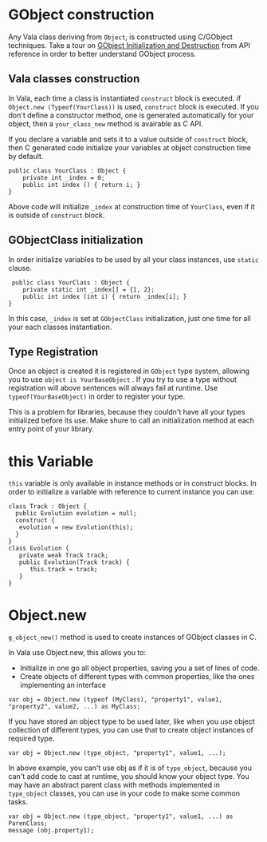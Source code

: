 # GObject construction

Any Vala class deriving from `Object`, is constructed using C/GObject techniques. Take a tour on [GObject Initialization and Destruction](https://developer.gnome.org/gobject/stable/gtype-instantiable-classed.html#gtype-instantiable-classed-init-done) from API reference in order to better understand GObject process.

## Vala classes construction

In Vala, each time a class is instantiated `construct` block is executed.  if `Object.new (Typeof(YourClass))` is used, `construct` block is executed. If you don't define a constructor method, one is generated automatically for your object, then a `your_class_new` method is avairable as C API.

If you declare a variable and sets it to a value outside of `construct` block, then C generated code initialize your variables at object construction time by default.

```
public class YourClass : Object {
    private int _index = 0;
    public int index () { return i; }
}
```

Above code will initialize `_index` at construction time of `YourClass`, even if it is outside of `construct` block.

## GObjectClass initialization

In order initialize variables to be used by all your class instances, use `static` clause.

```
 public class YourClass : Object {
    private static int _index[] = {1, 2};
    public int index (int i) { return _index[i]; }
}
```

In this case, `_index` is set at `GObjectClass` initialization, just one time for all your each classes instantiation.

## Type Registration

Once an object is created it is registered in `GObject` type system, allowing you to use `object is YourBaseObject` . If you try to use a type without registration will above sentences will always fail at runtime. Use `typeof(YourBaseObject)` in order to register your type.

This is a problem for libraries, because they couldn't have all your types initialized before its use. Make shure to call an initialization method at each entry point of your library.

# this Variable

`this` variable is only available in instance methods or in construct blocks. In order to initialize a variable with reference to current instance you can use:

```
class Track : Object {
  public Evolution evolution = null;
  construct {
   evolution = new Evolution(this);
  }
}
class Evolution {
   private weak Track track;
   public Evolution(Track track) {
      this.track = track;
   }
}
```

# Object.new

`g_object_new()` method is used to create instances of GObject classes in C.

In Vala use Object.new, this allows you to:

* Initialize in one go all object properties, saving you a set of lines of code.
* Create objects of different types with common properties, like the ones implementing an interface

```
var obj = Object.new (typeof (MyClass), "property1", value1, "property2", value2, ...) as MyClass; 
```

If you have stored an object type to be used later, like when you use object collection of different types, you can use that to create object instances of required type.

```
var obj = Object.new (type_object, "property1", value1, ...);
```

In above example, you can't use obj as if it is of `type_object`, because you can't add code to cast at runtime, you  should know your object type. You may have an abstract parent class with methods implemented in `type_object` classes, you can use in your code to make some common tasks.

```
var obj = Object.new (type_object, "property1", value1, ...) as ParenClass;
message (obj.property1);
```




